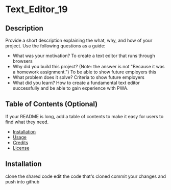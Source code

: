 # Text_Editor_19
## Description
Provide a short description explaining the what, why, and how of your project. Use the following questions as a guide:
- What was your motivation? To create a text editor that runs through browsers
- Why did you build this project? (Note: the answer is not "Because it was a homework assignment.") To be able to show future employers this
- What problem does it solve? Criteria to show future employers
- What did you learn? How to create a fundamental text editor successfully and be able to gain experience with PWA.
 
## Table of Contents (Optional)
If your README is long, add a table of contents to make it easy for users to find what they need.
- [Installation](#installation)
- [Usage](#usage)
- [Credits](#credits)
- [License](#license)
## Installation
clone the shared code 
edit the code that's cloned
commit your changes and push into github
